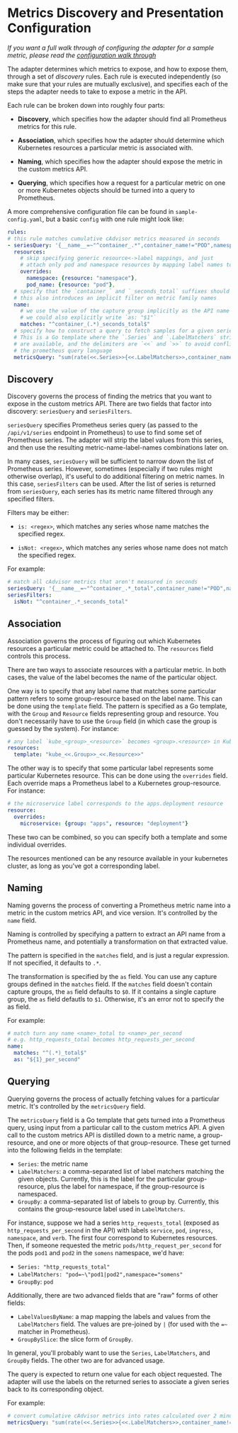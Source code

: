 # Metrics Discovery and Presentation Configuration

_If you want a full walk through of configuring the adapter for a sample metric, please read the [configuration walk through](config-walkthrough.md)_

The adapter determines which metrics to expose, and how to expose them, through a set of *discovery* rules. Each rule is executed independently (so make sure that your rules are mutually exclusive), and specifies each of the steps the adapter needs to take to expose a metric in the API.

Each rule can be broken down into roughly four parts:

- **Discovery**, which specifies how the adapter should find all Prometheus metrics for this rule.

- **Association**, which specifies how the adapter should determine which Kubernetes resources a particular metric is associated with.

- **Naming**, which specifies how the adapter should expose the metric in the custom metrics API.

- **Querying**, which specifies how a request for a particular metric on one or more Kubernetes objects should be turned into a query to Prometheus.

A more comprehensive configuration file can be found in `sample-config.yaml`, but a basic `config` with one rule might look like:

```yaml
rules:
# this rule matches cumulative cAdvisor metrics measured in seconds
- seriesQuery: '{__name__=~"^container_.*",container_name!="POD",namespace!="",pod_name!=""}'
  resources:
    # skip specifying generic resource<->label mappings, and just
    # attach only pod and namespace resources by mapping label names to group-resources
    overrides:
      namespace: {resource: "namespace"},
      pod_name: {resource: "pod"},
  # specify that the `container_` and `_seconds_total` suffixes should be removed.
  # this also introduces an implicit filter on metric family names
  name:
    # we use the value of the capture group implicitly as the API name
    # we could also explicitly write `as: "$1"`
    matches: "^container_(.*)_seconds_total$"
  # specify how to construct a query to fetch samples for a given series
  # This is a Go template where the `.Series` and `.LabelMatchers` string values
  # are available, and the delimiters are `<<` and `>>` to avoid conflicts with
  # the prometheus query language
  metricsQuery: "sum(rate(<<.Series>>{<<.LabelMatchers>>,container_name!="POD"}[2m])) by (<<.GroupBy>>)"
```

## Discovery

Discovery governs the process of finding the metrics that you want to expose in the custom metrics API. There are two fields that factor into discovery: `seriesQuery` and `seriesFilters`.

`seriesQuery` specifies Prometheus series query (as passed to the `/api/v1/series` endpoint in Prometheus) to use to find some set of Prometheus series. The adapter will strip the label values from this series, and then use the resulting metric-name-label-names combinations later on.

In many cases, `seriesQuery` will be sufficient to narrow down the list of Prometheus series. However, sometimes (especially if two rules might otherwise overlap), it's useful to do additional filtering on metric names. In this case, `seriesFilters` can be used. After the list of series is returned from `seriesQuery`, each series has its metric name filtered through any specified filters.

Filters may be either:

- `is: <regex>`, which matches any series whose name matches the specified regex.

- `isNot: <regex>`, which matches any series whose name does not match the specified regex.

For example:

```yaml
# match all cAdvisor metrics that aren't measured in seconds
seriesQuery: '{__name__=~"^container_.*_total",container_name!="POD",namespace!="",pod_name!=""}'
seriesFilters:
  isNot: "^container_.*_seconds_total"
```

## Association

Association governs the process of figuring out which Kubernetes resources a particular metric could be attached to. The `resources` field controls this process.

There are two ways to associate resources with a particular metric. In both cases, the value of the label becomes the name of the particular object.

One way is to specify that any label name that matches some particular pattern refers to some group-resource based on the label name. This can be done using the `template` field. The pattern is specified as a Go template, with the `Group` and `Resource` fields representing group and resource. You don't necessarily have to use the `Group` field (in which case the group is guessed by the system). For instance:

```yaml
# any label `kube_<group>_<resource>` becomes <group>.<resource> in Kubernetes
resources:
  template: "kube_<<.Group>>_<<.Resource>>"
```

The other way is to specify that some particular label represents some particular Kubernetes resource. This can be done using the `overrides` field. Each override maps a Prometheus label to a Kubernetes group-resource. For instance:

```yaml
# the microservice label corresponds to the apps.deployment resource
resource:
  overrides:
    microservice: {group: "apps", resource: "deployment"}
```

These two can be combined, so you can specify both a template and some individual overrides.

The resources mentioned can be any resource available in your kubernetes cluster, as long as you've got a corresponding label.

## Naming

Naming governs the process of converting a Prometheus metric name into a metric in the custom metrics API, and vice version. It's controlled by the `name` field.

Naming is controlled by specifying a pattern to extract an API name from a Prometheus name, and potentially a transformation on that extracted value.

The pattern is specified in the `matches` field, and is just a regular expression. If not specified, it defaults to `.*`.

The transformation is specified by the `as` field. You can use any capture groups defined in the `matches` field. If the `matches` field doesn't contain capture groups, the `as` field defaults to `$0`. If it contains a single capture group, the `as` field defautls to `$1`. Otherwise, it's an error not to specify the as field.

For example:

```yaml
# match turn any name <name>_total to <name>_per_second
# e.g. http_requests_total becomes http_requests_per_second
name:
  matches: "^(.*)_total$"
  as: "${1}_per_second"
```

## Querying

Querying governs the process of actually fetching values for a particular metric. It's controlled by the `metricsQuery` field.

The `metricsQuery` field is a Go template that gets turned into a Prometheus query, using input from a particular call to the custom metrics API. A given call to the custom metrics API is distilled down to a metric name, a group-resource, and one or more objects of that group-resource. These get turned into the following fields in the template:

- `Series`: the metric name
- `LabelMatchers`: a comma-separated list of label matchers matching the given objects. Currently, this is the label for the particular group-resource, plus the label for namespace, if the group-resource is namespaced.
- `GroupBy`: a comma-separated list of labels to group by. Currently, this contains the group-resource label used in `LabelMatchers`.

For instance, suppose we had a series `http_requests_total` (exposed as `http_requests_per_second` in the API) with labels `service`, `pod`, `ingress`, `namespace`, and `verb`. The first four correspond to Kubernetes resources. Then, if someone requested the metric `pods/http_request_per_second` for the pods `pod1` and `pod2` in the `somens` namespace, we'd have:

- `Series: "http_requests_total"`
- `LabelMatchers: "pod=~\"pod1|pod2",namespace="somens"`
- `GroupBy`: `pod`

Additionally, there are two advanced fields that are "raw" forms of other fields:

- `LabelValuesByName`: a map mapping the labels and values from the `LabelMatchers` field. The values are pre-joined by `|` (for used with the `=~` matcher in Prometheus).
- `GroupBySlice`: the slice form of `GroupBy`.

In general, you'll probably want to use the `Series`, `LabelMatchers`, and `GroupBy` fields. The other two are for advanced usage.

The query is expected to return one value for each object requested. The adapter will use the labels on the returned series to associate a given series back to its corresponding object.

For example:

```yaml
# convert cumulative cAdvisor metrics into rates calculated over 2 minutes
metricsQuery: "sum(rate(<<.Series>>{<<.LabelMatchers>>,container_name!="POD"}[2m])) by (<<.GroupBy>>)"
```
